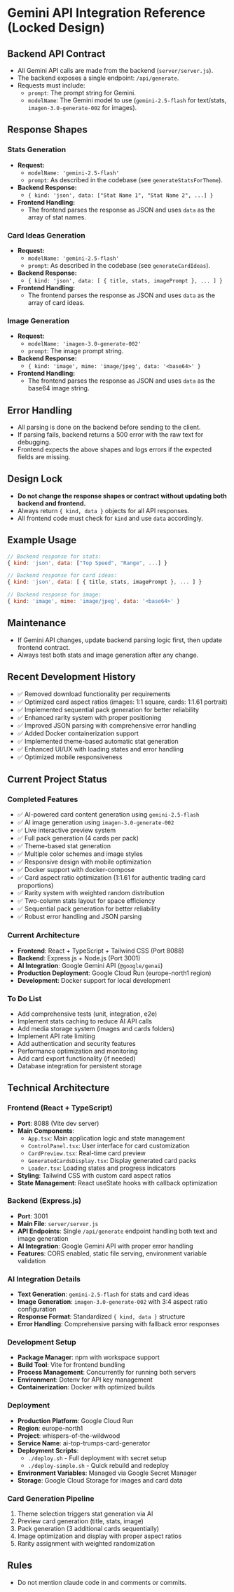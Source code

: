 
# Gemini API Integration Reference (Locked Design)

## Backend API Contract

- All Gemini API calls are made from the backend (`server/server.js`).
- The backend exposes a single endpoint: `/api/generate`.
- Requests must include:
    - `prompt`: The prompt string for Gemini.
    - `modelName`: The Gemini model to use (`gemini-2.5-flash` for text/stats, `imagen-3.0-generate-002` for images).

## Response Shapes

### Stats Generation
- **Request:**
    - `modelName: 'gemini-2.5-flash'`
    - `prompt`: As described in the codebase (see `generateStatsForTheme`).
- **Backend Response:**
    - `{ kind: 'json', data: ["Stat Name 1", "Stat Name 2", ...] }`
- **Frontend Handling:**
    - The frontend parses the response as JSON and uses `data` as the array of stat names.

### Card Ideas Generation
- **Request:**
    - `modelName: 'gemini-2.5-flash'`
    - `prompt`: As described in the codebase (see `generateCardIdeas`).
- **Backend Response:**
    - `{ kind: 'json', data: [ { title, stats, imagePrompt }, ... ] }`
- **Frontend Handling:**
    - The frontend parses the response as JSON and uses `data` as the array of card ideas.

### Image Generation
- **Request:**
    - `modelName: 'imagen-3.0-generate-002'`
    - `prompt`: The image prompt string.
- **Backend Response:**
    - `{ kind: 'image', mime: 'image/jpeg', data: '<base64>' }`
- **Frontend Handling:**
    - The frontend parses the response as JSON and uses `data` as the base64 image string.

## Error Handling
- All parsing is done on the backend before sending to the client.
- If parsing fails, backend returns a 500 error with the raw text for debugging.
- Frontend expects the above shapes and logs errors if the expected fields are missing.

## Design Lock
- **Do not change the response shapes or contract without updating both backend and frontend.**
- Always return `{ kind, data }` objects for all API responses.
- All frontend code must check for `kind` and use `data` accordingly.

## Example Usage

```js
// Backend response for stats:
{ kind: 'json', data: ["Top Speed", "Range", ...] }

// Backend response for card ideas:
{ kind: 'json', data: [ { title, stats, imagePrompt }, ... ] }

// Backend response for image:
{ kind: 'image', mime: 'image/jpeg', data: '<base64>' }
```

## Maintenance
- If Gemini API changes, update backend parsing logic first, then update frontend contract.
- Always test both stats and image generation after any change.

## Recent Development History
* ✅ Removed download functionality per requirements
* ✅ Optimized card aspect ratios (images: 1:1 square, cards: 1:1.61 portrait)
* ✅ Implemented sequential pack generation for better reliability
* ✅ Enhanced rarity system with proper positioning
* ✅ Improved JSON parsing with comprehensive error handling
* ✅ Added Docker containerization support
* ✅ Implemented theme-based automatic stat generation
* ✅ Enhanced UI/UX with loading states and error handling
* ✅ Optimized mobile responsiveness

## Current Project Status

### Completed Features
* ✅ AI-powered card content generation using `gemini-2.5-flash`
* ✅ AI image generation using `imagen-3.0-generate-002`
* ✅ Live interactive preview system
* ✅ Full pack generation (4 cards per pack)
* ✅ Theme-based stat generation
* ✅ Multiple color schemes and image styles
* ✅ Responsive design with mobile optimization
* ✅ Docker support with docker-compose
* ✅ Card aspect ratio optimization (1:1.61 for authentic trading card proportions)
* ✅ Rarity system with weighted random distribution
* ✅ Two-column stats layout for space efficiency
* ✅ Sequential pack generation for better reliability
* ✅ Robust error handling and JSON parsing

### Current Architecture
* **Frontend**: React + TypeScript + Tailwind CSS (Port 8088)
* **Backend**: Express.js + Node.js (Port 3001)
* **AI Integration**: Google Gemini API (`@google/genai`)
* **Production Deployment**: Google Cloud Run (europe-north1 region)
* **Development**: Docker support for local development

### To Do List
* Add comprehensive tests (unit, integration, e2e)
* Implement stats caching to reduce AI API calls
* Add media storage system (images and cards folders)
* Implement API rate limiting
* Add authentication and security features
* Performance optimization and monitoring
* Add card export functionality (if needed)
* Database integration for persistent storage

## Technical Architecture

### Frontend (React + TypeScript)
* **Port**: 8088 (Vite dev server)
* **Main Components**:
  - `App.tsx`: Main application logic and state management
  - `ControlPanel.tsx`: User interface for card customization
  - `CardPreview.tsx`: Real-time card preview
  - `GeneratedCardsDisplay.tsx`: Display generated card packs
  - `Loader.tsx`: Loading states and progress indicators
* **Styling**: Tailwind CSS with custom card aspect ratios
* **State Management**: React useState hooks with callback optimization

### Backend (Express.js)
* **Port**: 3001
* **Main File**: `server/server.js`
* **API Endpoints**: Single `/api/generate` endpoint handling both text and image generation
* **AI Integration**: Google Gemini API with proper error handling
* **Features**: CORS enabled, static file serving, environment variable validation

### AI Integration Details
* **Text Generation**: `gemini-2.5-flash` for stats and card ideas
* **Image Generation**: `imagen-3.0-generate-002` with 3:4 aspect ratio configuration
* **Response Format**: Standardized `{ kind, data }` structure
* **Error Handling**: Comprehensive parsing with fallback error responses

### Development Setup
* **Package Manager**: npm with workspace support
* **Build Tool**: Vite for frontend bundling
* **Process Management**: Concurrently for running both servers
* **Environment**: Dotenv for API key management
* **Containerization**: Docker with optimized builds

### Deployment
* **Production Platform**: Google Cloud Run
* **Region**: europe-north1 
* **Project**: whispers-of-the-wildwood
* **Service Name**: ai-top-trumps-card-generator
* **Deployment Scripts**: 
  - `./deploy.sh` - Full deployment with secret setup
  - `./deploy-simple.sh` - Quick rebuild and redeploy
* **Environment Variables**: Managed via Google Secret Manager
* **Storage**: Google Cloud Storage for images and card data

### Card Generation Pipeline
1. Theme selection triggers stat generation via AI
2. Preview card generation (title, stats, image)
3. Pack generation (3 additional cards sequentially)
4. Image optimization and display with proper aspect ratios
5. Rarity assignment with weighted randomization

## Rules
* Do not mention claude code in and comments or commits.